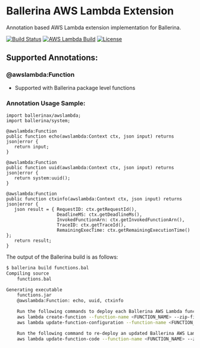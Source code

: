 # Ballerina AWS Lambda Extension

Annotation based AWS Lambda extension implementation for Ballerina. 

[![Build Status](https://wso2.org/jenkins/job/ballerinax/job/awslambda-pipeline/badge/icon)](https://wso2.org/jenkins/job/ballerinax/job/awslambda-pipeline/)
[![AWS Lambda Build](https://github.com/ballerinax/awslambda/workflows/Ballerinax%20AWS%20Lambda%20Build/badge.svg)](https://github.com/ballerinax/awslambda/actions?query=workflow%3A%22Ballerina+AWS+Lambda+Build%22)
[![License](https://img.shields.io/badge/License-Apache%202.0-blue.svg)](https://opensource.org/licenses/Apache-2.0)

## Supported Annotations:

### @awslambda:Function
- Supported with Ballerina package level functions

### Annotation Usage Sample:

```ballerina
import ballerinax/awslambda;
import ballerina/system;

@awslambda:Function
public function echo(awslambda:Context ctx, json input) returns json|error {
   return input;
}

@awslambda:Function
public function uuid(awslambda:Context ctx, json input) returns json|error {
   return system:uuid();
}

@awslambda:Function
public function ctxinfo(awslambda:Context ctx, json input) returns json|error {
   json result = { RequestID: ctx.getRequestId(),
                   DeadlineMS: ctx.getDeadlineMs(),
                   InvokedFunctionArn: ctx.getInvokedFunctionArn(),
                   TraceID: ctx.getTraceId(),
                   RemainingExecTime: ctx.getRemainingExecutionTime() };
   return result;
}
```

The output of the Ballerina build is as follows:

```bash
$ ballerina build functions.bal 
Compiling source
    functions.bal

Generating executable
    functions.jar
	@awslambda:Function: echo, uuid, ctxinfo

	Run the following commands to deploy each Ballerina AWS Lambda function:
	aws lambda create-function --function-name <FUNCTION_NAME> --zip-file fileb://aws-ballerina-lambda-functions.zip --handler functions.<FUNCTION_NAME> --runtime provided --role <LAMBDA_ROLE_ARN> --timeout 10 --memory-size 1024
	aws lambda update-function-configuration --function-name <FUNCTION_NAME> --layers <BALLERINA_LAYER_ARN>

	Run the following command to re-deploy an updated Ballerina AWS Lambda function:
	aws lambda update-function-code --function-name <FUNCTION_NAME> --zip-file fileb://aws-ballerina-lambda-functions.zip
```

